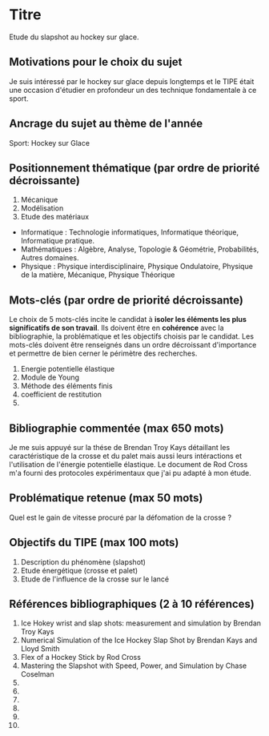 # Titre 
Etude du slapshot au hockey sur glace.
## Motivations pour le choix du sujet
Je suis intéressé par le hockey sur glace depuis longtemps et le TIPE était une occasion d'étudier en profondeur un des technique fondamentale à ce sport. 


## Ancrage du sujet au thème de l'année
Sport: Hockey sur Glace

## Positionnement thématique (par ordre de priorité décroissante)

1. Mécanique 
2. Modélisation
3. Etude des matériaux

- Informatique : Technologie informatiques, Informatique théorique, Informatique pratique.
- Mathématiques : Algèbre, Analyse, Topologie & Géométrie, Probabilités, Autres domaines.
- Physique : Physique interdisciplinaire, Physique Ondulatoire, Physique de la matière, Mécanique, Physique Théorique


## Mots-clés (par ordre de priorité décroissante)

Le choix de 5 mots-clés incite le candidat à **isoler les éléments les plus significatifs de son travail**. Ils doivent être en **cohérence** avec la bibliographie, la problématique et les objectifs choisis par le candidat. Les mots-clés doivent être renseignés dans un ordre décroissant d'importance et permettre de bien cerner le périmètre des recherches.

1. Energie potentielle élastique 
2. Module de Young
3. Méthode des éléments finis
4. coefficient de restitution
5. 


## Bibliographie commentée (max 650 mots)
Je me suis appuyé sur la thése de Brendan Troy Kays détaillant les caractéristique de la crosse et du palet mais aussi leurs intéractions et l'utilisation de l'énergie potentielle élastique.
Le document de Rod Cross m'a fourni des protocoles expérimentaux que j'ai pu adapté à mon étude.

## Problématique retenue (max 50 mots)
Quel est le gain de vitesse procuré par la défomation de la crosse ?

## Objectifs du TIPE (max 100 mots)

1. Description du phénomène (slapshot)
2. Etude énergétique (crosse et palet)
3. Etude de l'influence de la crosse sur le lancé


## Références bibliographiques (2 à 10 références)

1. Ice Hokey wrist and slap shots: measurement and simulation by Brendan Troy Kays
2. Numerical Simulation of the Ice Hockey Slap Shot by Brendan Kays and Lloyd Smith
3. Flex of a Hockey Stick by Rod Cross
4. Mastering the Slapshot with Speed, Power, and Simulation  by Chase Coselman 
5. 
6. 
7. 
8. 
9. 
10. 

